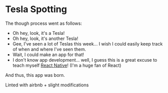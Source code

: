 # Tesla Spotting

The though process went as follows:
 - Oh hey, look, it's a Tesla!
 - Oh hey, look, it's another Tesla!
 - Gee, I've seen a lot of Teslas this week... I wish I could easily keep track of
    when and where I've seen them.
 - Wait, I could make an app for that!
 - I don't know app development... well, I guess this is a great excuse to teach
    myself [React Native](https://facebook.github.io/react-native/)! (I'm a huge
    fan of React)

And thus, this app was born.

Linted with airbnb + slight modifications